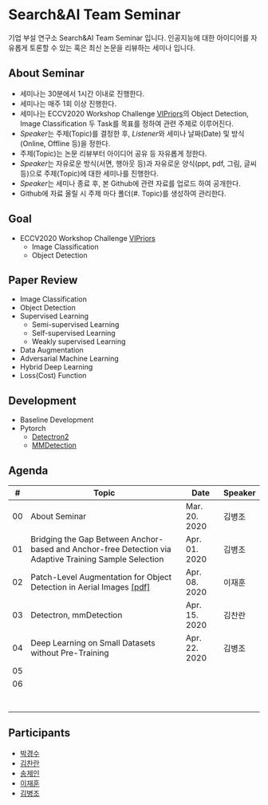 # Search&AI Team Seminar
기업 부설 연구소 Search&AI Team Seminar 입니다. 인공지능에 대한 아이디어를 자유롭게 토론할 수 있는 혹은 최신 논문을 리뷰하는 세미나 입니다.

## About Seminar
- 세미나는 30분에서 1시간 이내로 진행한다.
- 세미나는 매주 1회 이상 진행한다.
- 세미나는 ECCV2020 Workshop Challenge [VIPriors](https://vipriors.github.io/)의 Object Detection, Image Classification 두 Task를  목표를 정하여 관련 주제로 이루어진다.
- *Speaker*는 주제(Topic)를 결정한 후, *Listener*와 세미나 날짜(Date) 및 방식(Online, Offline 등)을 정한다.
- 주제(Topic)는 논문 리뷰부터 아이디어 공유 등 자유롭게 정한다.
- *Speaker*는 자유로운 방식(서면, 행아웃 등)과 자유로운 양식(ppt, pdf, 그림, 글씨 등)으로 주제(Topic)에 대한 세미나를 진행한다.
- *Speaker*는 세미나 종료 후, 본 Github에 관련 자료를 업로드 하여 공개한다.
- Github에 자료 올릴 시 주제 마다 폴더(#. Topic)를 생성하여 관리한다.

## Goal
- ECCV2020 Workshop Challenge [VIPriors](https://vipriors.github.io/)
    - Image Classification
    - Object Detection

## Paper Review
- Image Classification
- Object Detection
- Supervised Learning
    - Semi-supervised Learning
    - Self-supervised Learning
    - Weakly supervised Learning
- Data Augmentation
- Adversarial Machine Learning
- Hybrid Deep Learning
- Loss(Cost) Function

## Development
- Baseline Development
- Pytorch
    - [Detectron2](https://github.com/facebookresearch/detectron2)
    - [MMDetection](https://github.com/open-mmlab/mmdetection)

## Agenda
|  #  | Topic | Date | Speaker |
|-----|-------|------|---------|
|  00  | About Seminar      | Mar. 20. 2020     | 김병조        |
|  01  | Bridging the Gap Between Anchor-based and Anchor-free Detection via Adaptive Training Sample Selection             | Apr. 01. 2020     | 김병조           |
|  02  | Patch-Level Augmentation for Object Detection in Aerial Images [[pdf]](http://openaccess.thecvf.com/content_ICCVW_2019/papers/VISDrone/Hong_Patch-Level_Augmentation_for_Object_Detection_in_Aerial_Images_ICCVW_2019_paper.pdf)      | Apr. 08. 2020     | 이재훈        |
|  03  | Detectron, mmDetection      | Apr. 15. 2020     | 김찬란        |
|  04  | Deep Learning on Small Datasets without Pre-Training      | Apr. 22. 2020     | 김병조        |
|  05  |       |      |         |
|  06  |       |      |         |
|      |       |      |         |
|      |       |      |         |
|      |       |      |         |
|      |       |      |         |
|      |       |      |         |
|      |       |      |         |
|      |       |      |         |

## Participants
- [박경수](https://github.com/b-nep)
- [김찬란](https://github.com/seriousran)
- [송제인](https://github.com/songjein)
- [이재훈](https://github.com/dlwogns0128)
- [김병조](https://github.com/byeongjokim)
